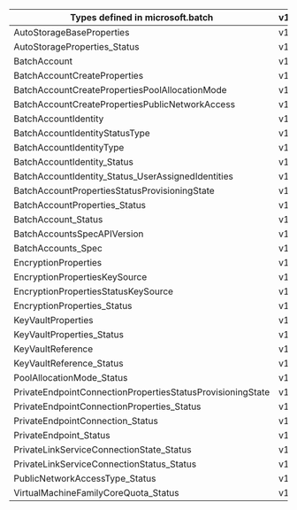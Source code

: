| Types defined in microsoft.batch                           | v1alpha1api20210101 |
|------------------------------------------------------------|---------------------|
| AutoStorageBaseProperties                                  | v1alpha1api20210101 |
| AutoStorageProperties_Status                               | v1alpha1api20210101 |
| BatchAccount                                               | v1alpha1api20210101 |
| BatchAccountCreateProperties                               | v1alpha1api20210101 |
| BatchAccountCreatePropertiesPoolAllocationMode             | v1alpha1api20210101 |
| BatchAccountCreatePropertiesPublicNetworkAccess            | v1alpha1api20210101 |
| BatchAccountIdentity                                       | v1alpha1api20210101 |
| BatchAccountIdentityStatusType                             | v1alpha1api20210101 |
| BatchAccountIdentityType                                   | v1alpha1api20210101 |
| BatchAccountIdentity_Status                                | v1alpha1api20210101 |
| BatchAccountIdentity_Status_UserAssignedIdentities         | v1alpha1api20210101 |
| BatchAccountPropertiesStatusProvisioningState              | v1alpha1api20210101 |
| BatchAccountProperties_Status                              | v1alpha1api20210101 |
| BatchAccount_Status                                        | v1alpha1api20210101 |
| BatchAccountsSpecAPIVersion                                | v1alpha1api20210101 |
| BatchAccounts_Spec                                         | v1alpha1api20210101 |
| EncryptionProperties                                       | v1alpha1api20210101 |
| EncryptionPropertiesKeySource                              | v1alpha1api20210101 |
| EncryptionPropertiesStatusKeySource                        | v1alpha1api20210101 |
| EncryptionProperties_Status                                | v1alpha1api20210101 |
| KeyVaultProperties                                         | v1alpha1api20210101 |
| KeyVaultProperties_Status                                  | v1alpha1api20210101 |
| KeyVaultReference                                          | v1alpha1api20210101 |
| KeyVaultReference_Status                                   | v1alpha1api20210101 |
| PoolAllocationMode_Status                                  | v1alpha1api20210101 |
| PrivateEndpointConnectionPropertiesStatusProvisioningState | v1alpha1api20210101 |
| PrivateEndpointConnectionProperties_Status                 | v1alpha1api20210101 |
| PrivateEndpointConnection_Status                           | v1alpha1api20210101 |
| PrivateEndpoint_Status                                     | v1alpha1api20210101 |
| PrivateLinkServiceConnectionState_Status                   | v1alpha1api20210101 |
| PrivateLinkServiceConnectionStatus_Status                  | v1alpha1api20210101 |
| PublicNetworkAccessType_Status                             | v1alpha1api20210101 |
| VirtualMachineFamilyCoreQuota_Status                       | v1alpha1api20210101 |
